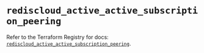 # `rediscloud_active_active_subscription_peering`

Refer to the Terraform Registry for docs: [`rediscloud_active_active_subscription_peering`](https://registry.terraform.io/providers/redislabs/rediscloud/2.7.1/docs/resources/active_active_subscription_peering).

